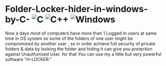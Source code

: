 # Folder-Locker-hider-in-windows-by-C- 	![C](https://img.shields.io/badge/c-%2300599C.svg?style=for-the-badge&logo=c&logoColor=white) ![C++](https://img.shields.io/badge/c++-%2300599C.svg?style=for-the-badge&logo=c%2B%2B&logoColor=white) ![Windows](https://img.shields.io/badge/Windows-0078D6?style=for-the-badge&logo=windows&logoColor=white)
Now a days most of computers have more than 1 Logged In users at same time in OS system so some of the folders of one user might be compromised by another user , so in order achieve full  security of private folders &amp; data by locking the folder and hiding it can give you protection  against Unauthorised User. for that You can use my a little but very powerful software "H-LOCKER."

